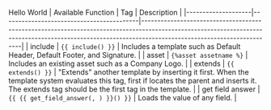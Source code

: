 Hello World 
| Available Function | Tag                                      | Description                                                                                                                                                                                         |
|--------------------|------------------------------------------|-----------------------------------------------------------------------------------------------------------------------------------------------------------------------------------------------------|
| include            | ```{{ include() }}```                    | Includes a template such as Default Header, Default Footer, and Signature.                                                                                                                          |
| asset              | ```{%asset assetname %}```               | Includes an existing asset such as a Company Logo.                                                                                                                                                  |
| extends            | ```{{ extends() }}```                    | "Extends" another template by inserting it first. When the template system evaluates this tag, first if locates the parent and inserts it. The extends tag should be the first tag in the template. |
| get field answer   | ```{{ {{ get_field_answer(, ) }}() }}``` | Loads the value of any field.                                                                                                                                                                       |
